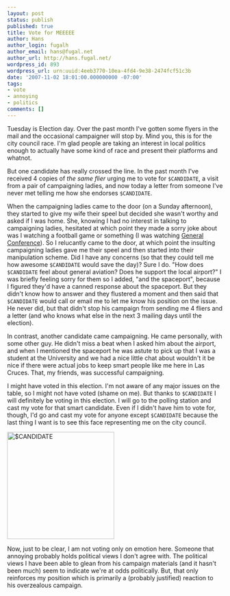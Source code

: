 ```yaml
---
layout: post
status: publish
published: true
title: Vote for MEEEEE
author: Hans
author_login: fugalh
author_email: hans@fugal.net
author_url: http://hans.fugal.net/
wordpress_id: 893
wordpress_url: urn:uuid:4eeb3770-10ea-4fd4-9e38-2474fcf51c3b
date: '2007-11-02 18:01:00.000000000 -07:00'
tags:
- vote
- annoying
- politics
comments: []
---
```

<p>Tuesday is Election day. Over the past month I've gotten some flyers in the mail and the occasional campaigner will stop by. Mind you, this is for the city council race. I'm glad people are taking an interest in local politics enough to actually have some kind of race and present their platforms and whatnot.</p>

<p>But one candidate has really crossed the line. In the past month I've received 4 copies of <em>the same flier</em> urging me to vote for <code>$CANDIDATE</code>, a visit from a pair of campaigning ladies, and now today a letter from someone I've never met telling me how she endorses <code>$CANDIDATE</code>. </p>

<p>When the campaigning ladies came to the door (on a Sunday afternoon), they started to give my wife their speel but decided she wasn't worthy and asked if I was home. She, knowing I had no interest in talking to campaigning ladies, hesitated at which point they made a sorry joke about was I watching a football game or something (I was watching <a href="http://www.lds.org/conference/oct2007/archive/0,21150,7842-1,00.html">General Conference</a>). So I relucantly came to the door, at which point the insulting campaigning ladies gave me their speel and then started into their manipulation scheme. Did I have any concerns (so that they could tell me how awesome <code>$CANDIDATE</code> would save the day)? Sure I do. "How does <code>$CANDIDATE</code> feel about general aviation? Does he support the local airport?" I was briefly feeling sorry for them so I added, "and the spaceport", because I figured they'd have a canned response about the spaceport. But they didn't know how to answer and they flustered a moment and then said that <code>$CANDIDATE</code> would call or email me to let me know his position on the issue. He never did, but that didn't stop his campaign from sending me 4 fliers and a letter (and who knows what else in the next 3 mailing days until the election).</p>

<p>In contrast, another candidate came campaigning. He came personally, with some other guy. He didn't miss a beat when I asked him about the airport, and when I mentioned the spaceport he was astute to pick up that I was a student at the University and we had a nice little chat about wouldn't it be nice if there were actual jobs to keep smart people like me here in Las Cruces. That, my friends, was successful campaigning.</p>

<p>I might have voted in this election. I'm not aware of any major issues on the table, so I might not have voted (shame on me). But thanks to <code>$CANDIDATE</code> I will definitely be voting in this election. I will go to the polling station and cast my vote for that smart candidate. Even if I didn't have him to vote for, though, I'd go and cast my vote for anyone except <code>$CANDIDATE</code> because the last thing I want is to see this face representing me on the city council.</p>

<p><img src="http://hans.fugal.net/blog/files/Nate.png" alt="$CANDIDATE" height="250"/></p>

<p>Now, just to be clear, I am not voting only on emotion here. Someone that annoying probably holds political views I don't agree with. The political views I have been able to glean from his campaign materials (and it hasn't been much) seem to indicate we're at odds politically. But, that only reinforces my position which is primarily a (probably justified) reaction to his overzealous campaign.</p>
